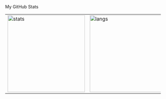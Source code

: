 

<!-- <img align="left" src="https://github-readme-stats.vercel.app/api?username=thuan2172001&count_private=true&show_icons=true&hide_title=true&hide=stars" /> -->
<!-- <p>[![Top Langs](https://github-readme-stats.vercel.app/api/top-langs/?username=thuan2172001&langs_count=8)]</p> -->

<summary>My GitHub Stats</summary>
    <table>
        <td>
        <img
            alt="stats"
             height="250vh"
            src="https://github-readme-stats.vercel.app/api?username=thuan2172001&hide=issues&count_private=true&show_icons=true&theme=radical"/>
        </td>
        <td>
        <img
            alt="langs"
             height="250vh"
            src="https://github-readme-stats.vercel.app/api/top-langs/?username=thuan2172001&layout=compact&langs_count=20&count_private=true&theme=radical"/>
        </td>
    </tr>
    </table>
</details>
